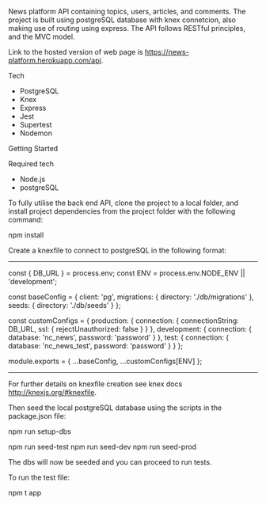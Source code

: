 News platform API containing topics, users, articles, and comments. The project is built using postgreSQL database with knex connetcion, also making use of routing using express. The API follows RESTful principles, and the MVC model.

Link to the hosted version of web page is https://news-platform.herokuapp.com/api.

Tech

- PostgreSQL
- Knex
- Express
- Jest
- Supertest
- Nodemon

Getting Started

Required tech

- Node.js
- postgreSQL

To fully utilise the back end API, clone the project to a local folder, and install project dependencies from the project folder with the following command:

npm install

Create a knexfile to connect to postgreSQL in the following format:

---

const { DB_URL } = process.env;
const ENV = process.env.NODE_ENV || 'development';

const baseConfig = {
client: 'pg',
migrations: {
directory: './db/migrations'
},
seeds: {
directory: './db/seeds'
}
};

const customConfigs = {
production: {
connection: {
connectionString: DB_URL,
ssl: {
rejectUnauthorized: false
}
}
},
development: {
connection: {
database: 'nc_news',
password: 'password'
}
},
test: {
connection: {
database: 'nc_news_test',
password: 'password'
}
}
};

module.exports = { ...baseConfig, ...customConfigs[ENV] };

---

For further details on knexfile creation see knex docs
http://knexjs.org/#knexfile.

Then seed the local postgreSQL database using the scripts in the package.json file:

npm run setup-dbs

npm run seed-test
npm run seed-dev
npm run seed-prod

The dbs will now be seeded and you can proceed to run tests.

To run the test file:

npm t app
